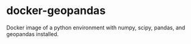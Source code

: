 # docker-geopandas
Docker image of a python environment with numpy, scipy, pandas, and geopandas installed.
